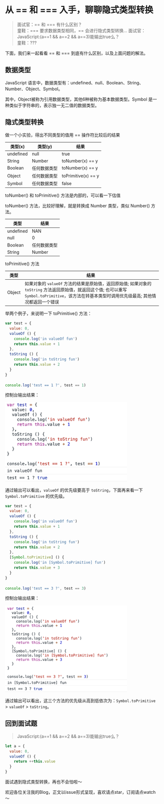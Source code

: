 # 从 == 和 === 入手，聊聊隐式类型转换

> 面试官：== 和 === 有什么区别？  
> 童鞋：=== 要求数据类型相同，== 会进行隐式类型转换...
> 面试官：JavaScript:(a==1 && a==2 && a==3)能输出true么？  
> 童鞋：???  

下面，我们来一起看看 == 和 === 到底有什么区别，以及上面问题的解法。


## 数据类型

JavaScript 语言中，数据类型有：undefined、null、Boolean、String、Number、Object、Symbol。

其中，Object被称为引用数据类型，其他6种被称为基本数据类型。Symbol 是一种类似于字符串的，表示独一无二值的数据类型。


## 隐式类型转换

做一个小实验，得出不同类型的值用 == 操作符比较后的结果

| 类型(x) | 类型(y) | 结果 | 
| --- | --- | --- |
| undefined | null | true |
| String | Number | toNumber(x) == y |
| Boolean | 任何数据类型 | toNumber(x) == y |
| Object | 任何数据类型 | toPrimitive(x) == y |
| Symbol | 任何数据类型 | false |


toNumber() 和 toPrimitive() 方法是内部的，可以看一下估值

toNumber() 方法，比较好理解，就是转换成 Number 类型，类似 Number() 方法。

| 类型 | 结果 | 
| --- | --- |
| undefined | NAN |
| null | 0 |
| Boolean | 任何数据类型 |
| String | Number |

toPrimitive() 方法
 
| 类型 | 结果 | 
| --- | --- |
| Object | 如果对象的 `valueOf` 方法的结果是原始值，返回原始值; 如果对象的 `toString` 方法返回原始值，就返回这个值; 也可以重写 `Symbol.toPrimitive`，该方法在转基本类型时调用优先级最高; 其他情况都返回一个错误 |

举两个例子，来说明一下 toPrimitive() 方法：

```js
var test = {
  value: 0,
  valueOf () {
    console.log('in valueOf fun')
    return this.value + 1
  },
  toString () {
    console.log('in toString fun')
    return this.value + 2
  }
}

console.log('test == 1 ?', test == 1)
```
控制台输出结果：

<img src="../../images/js_symbol_1.jpeg" width="400">

通过输出可以看出，`valueOf` 的优先级要高于 `toString`，下面再来看一下 `Symbol.toPrimitive` 的优先级。

```js
var test = {
  value: 0,
  valueOf () {
    console.log('in valueOf fun')
    return this.value + 1
  },
  toString () {
    console.log('in toString fun')
    return this.value + 2
  },
  [Symbol.toPrimitive] () {
    console.log('in [Symbol.toPrimitive] fun')
    return this.value + 3
  }
}

console.log('test == 3 ?', test == 3)
```
控制台输出结果：

<img src="../../images/js_symbol_2.jpeg" width="400">

通过输出可以看出，这三个方法的优先级从高到低依次为：`Symbol.toPrimitive` > `valueOf` > `toString`。

## 回到面试题

> JavaScript:(a==1 && a==2 && a==3)能输出true么？

```js
let a = {
  value: 0,
  valueOf () {
    return ++this.value
  }
}
```

面试遇到隐式类型转换，再也不会怕啦～

欢迎各位关注我的Blog，正文以issue形式呈现，喜欢请点star，订阅请点watch～
